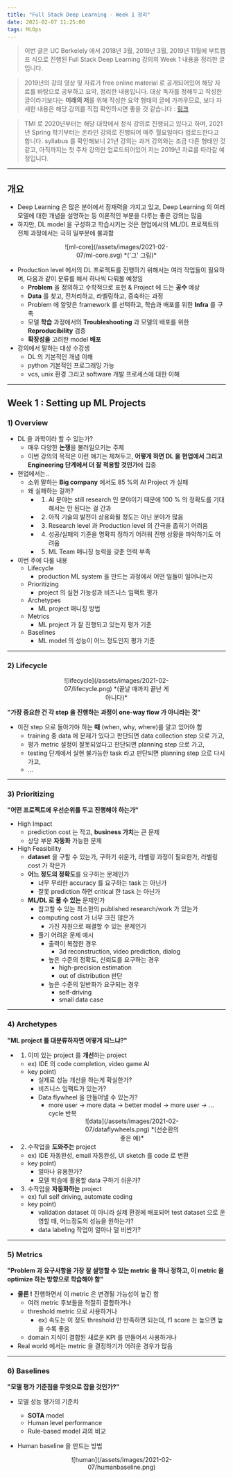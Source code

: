 ```yaml
---
title: "Full Stack Deep Learning - Week 1 정리"
date: 2021-02-07 11:25:00
tags: MLOps
---
```


> 이번 글은 UC Berkelely 에서 2018년 3월, 2019년 3월, 2019년 11월에 부트캠프 식으로 진행된 Full Stack Deep Learning 강의의 Week 1 내용을 정리한 글입니다.

> 2019년의 강의 영상 및 자료가 free online material 로 공개되어있어 해당 자료를 바탕으로 공부하고 요약, 정리한 내용입니다. 대상 독자를 정해두고 작성한 글이라기보다는 **미래의 저**를 위해 작성한 요약 형태의 글에 가까우므로, 보다 자세한 내용은 해당 강의를 직접 확인하시면 좋을 것 같습니다 : [링크](https://fall2019.fullstackdeeplearning.com/)

> TMI 로 2020년부터는 해당 대학에서 정식 강의로 진행되고 있다고 하며, 2021년 Spring 학기부터는 온라인 강의로 진행되어 매주 월요일마다 업로드한다고 합니다. syllabus 를 확인해보니 21년 강의는 과거 강의와는 조금 다른 형태인 것 같고, 아직까지는 첫 주차 강의만 업로드되어있어 저는 2019년 자료를 따라갈 예정입니다.

---

## 개요
- Deep Learning 은 많은 분야에서 잠재력을 가지고 있고, Deep Learning 의 여러 모델에 대한 개념을 설명하는 등 이론적인 부분을 다루는 좋은 강의는 많음
- 하지만, DL model 을 구성하고 학습시키는 것은 현업에서의 ML/DL 프로젝트의 전체 과정에서는 극히 일부분에 불과함
<div style="width:50%; margin:0 auto;" align="center" markdown="1">
![ml-core](/assets/images/2021-02-07/ml-core.svg)
*('그' 그림)*
</div>

- Production level 에서의 DL 프로젝트를 진행하기 위해서는 여러 작업들이 필요하며, 다음과 같이 분류를 해서 하나씩 다뤄볼 예정임
  - **Problem** 을 정의하고 수학적으로 표현 & Project 에 드는 **공수** 예상
  - **Data** 를 찾고, 전처리하고, 라벨링하고, 증축하는 과정
  - Problem 에 알맞은 framework 를 선택하고, 학습과 배포를 위한 **Infra** 를 구축
  - 모델 **학습** 과정에서의 **Troubleshooting** 과 모델의 배포를 위한 **Reproducibility** 검증
  - **확장성을** 고려한 model **배포**
- 강의에서 말하는 대상 수강생
  - DL 의 기본적인 개념 이해
  - python 기본적인 프로그래밍 가능
  - vcs, unix 환경 그리고 software 개발 프로세스에 대한 이해

---

## Week 1 : Setting up ML Projects

### 1) Overview
- DL 을 과학이라 할 수 있는가?
    - 매우 다양한 **논쟁**을 불러일으키는 주제
    - 이번 강의의 목적은 이런 얘기는 제쳐두고, **어떻게 하면 DL 을 현업에서 그리고 Engineering 단계에서 더 잘 적용할 것인가**에 집중
- 현업에서는..
    - 소위 말하는 **Big company** 에서도 85 %의 AI Project 가 실패
    - 왜 실패하는 걸까?
        - 1) AI 분야는 still research 인 분야이기 때문에 100 % 의 정확도를 기대해서는 안 된다는 걸 간과
        - 2) 아직 기술의 발전이 상용화될 정도는 아닌 분야가 많음
        - 3) Research level 과 Production level 의 간극을 좁히기 어려움
        - 4) 성공/실패의 기준을 명확히 정하기 어려워 진행 상황을 파악하기도 어려움
        - 5) ML Team 매니징 능력을 갖춘 인력 부족
- 이번 주에 다룰 내용
    - Lifecycle
        - production ML system 을 만드는 과정에서 어떤 일들이 일어나는지
    - Prioritizing
        - project 의 실현 가능성과 비즈니스 임팩트 평가
    - Archetypes
        - ML project 매니징 방법
    - Metrics
        - ML project 가 잘 진행되고 있는지 평가 기준
    - Baselines
        - ML model 의 성능이 어느 정도인지 평가 기준

---

### 2) Lifecycle
<div style="width:50%; margin:0 auto;" align="center" markdown="1">
![lifecycle](/assets/images/2021-02-07/lifecycle.png)
*(끝날 때까지 끝난 게 아니다)*
</div>

**"가장 중요한 건 각 step 을 진행하는 과정이 one-way flow 가 아니라는 것"**

- 이전 step 으로 돌아가야 하는 **때** (when, why, where)를 알고 있어야 함
    - training 중 data 에 문제가 있다고 판단되면 data collection step 으로 가고,
    - 평가 metric 설정이 잘못되었다고 판단되면 planning step 으로 가고,
    - testing 단계에서 실현 불가능한 task 라고 판단되면 planning step 으로 다시 가고,
    - ...

---

### 3) Prioritizing

**"어떤 프로젝트에 우선순위를 두고 진행해야 하는가"**

- High Impact
    - prediction cost 는 작고, **business 가치**는 큰 문제
    - 상당 부분 **자동화** 가능한 문제
- High Feasibility
    - **dataset** 을 구할 수 있는가, 구하기 쉬운가, 라벨링 과정이 필요한가, 라벨링 cost 가 작은가
    - **어느 정도의 정확도**를 요구하는 문제인가
        - 너무 무리한 accuracy 를 요구하는 task 는 아닌가
        - 잘못 prediction 하면 critical 한 task 는 아닌가
    - **ML/DL 로 풀 수 있는** 문제인가
        - 참고할 수 있는 최소한의 published research/work 가 있는가
        - computing cost 가 너무 크진 않은가
            - 가진 자원으로 해결할 수 있는 문제인가
        - 풀기 어려운 문제 예시
            - 출력이 복잡한 경우
                - 3d reconstruction, video prediction, dialog
            - 높은 수준의 정확도, 신뢰도를 요구하는 경우
                - high-precision estimation
                - out of distribution 판단
            - 높은 수준의 일반화가 요구되는 경우
                - self-driving
                - small data case

---

### 4) Archetypes

**"ML project 를 대분류하자면 어떻게 되느냐?"**

- 1) 이미 있는 project 를 **개선**하는 project
    - ex) IDE 의 code completion, video game AI
    - key point)
        - 실제로 성능 개선을 하는게 확실한가?
        - 비즈니스 임팩트가 있는가?
        - Data flywheel 을 만들어낼 수 있는가?
            - more user → more data → better model → more user → ... cycle 반복
            <div style="width:50%; margin:0 auto;" align="center" markdown="1">
            ![data](/assets/images/2021-02-07/dataflywheels.png)
            *(선순환의 좋은 예)*
            </div>
- 2) 수작업을 **도와주는** project
    - ex) IDE 자동완성, email 자동완성, UI sketch 를 code 로 변환
    - key point)
        - 얼마나 유용한가?
        - 모델 학습에 활용할 data 구하기 쉬운가?
- 3) 수작업을 **자동화하는** project
    - ex) full self driving, automate coding
    - key point)
        - validation dataset 이 아니라 실제 환경에 배포되어 test dataset 으로 운영할 때, 어느정도의 성능을 원하는가?
        - data labeling 작업이 얼마나 덜 비싼가?

---

### 5) Metrics

**"Problem 과 요구사항을 가장 잘 설명할 수 있는 metric 을 하나 정하고, 이 metric 을 optimize 하는 방향으로 학습해야 함"**

- **물론 !** 진행하면서 이 metric 은 변경될 가능성이 높긴 함
    - 여러 metric 후보들을 적절히 결합하거나
    - threshold metric 으로 사용하거나
        - ex) 속도는 이 정도 threshold 만 만족하면 되는데, f1 score 는 높으면 높을 수록 좋음
    - domain 지식이 결합된 새로운 KPI 를 만들어서 사용하거나
- Real world 에서는 metric 을 결정하기가 어려운 경우가 많음

---

### 6) Baselines

**"모델 평가 기준점을 무엇으로 잡을 것인가?"**

- 모델 성능 평가의 기준치
    - **SOTA** model
    - Human level performance
    - Rule-based model 과의 비교

- Human baseline 을 만드는 방법
    <div style="width:50%; margin:0 auto;" align="center" markdown="1">
    ![human](/assets/images/2021-02-07/humanbaseline.png)
    </div>